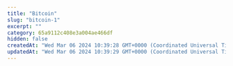 ```yaml
---
title: "Bitcoin"
slug: "bitcoin-1"
excerpt: ""
category: 65a9112c408e3a004ae466df
hidden: false
createdAt: "Wed Mar 06 2024 10:39:28 GMT+0000 (Coordinated Universal Time)"
updatedAt: "Wed Mar 06 2024 10:39:29 GMT+0000 (Coordinated Universal Time)"
---
```

